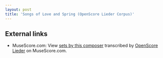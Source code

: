 ```yaml
---
layout: post
title: 'Songs of Love and Spring (OpenScore Lieder Corpus)'
---
```


## External links

- MuseScore.com: View [sets by this composer] transcribed by [OpenScore Lieder] on MuseScore.com.

[sets by this composer]: https://musescore.com/openscore-lieder-corpus/sets/5106656
[OpenScore Lieder]: https://musescore.com/openscore-lieder-corpus

